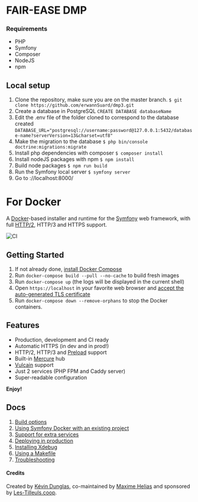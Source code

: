 # FAIR-EASE DMP
### Requirements 
- PHP
- Symfony
- Composer
- NodeJS
- npm
## Local setup
1. Clone the repository, make sure you are on the master branch. 
`$ git clone https://github.com/erwannSuard/dmp3.git`
2. Create a database in PostgreSQL
`CREATE DATABASE databaseName`
3. Edit the .env file of the folder cloned to correspond to the database created `DATABASE_URL="postgresql://username:password@127.0.0.1:5432/database-name?serverVersion=13&charset=utf8"` 
4. Make the migration to the database
`$ php bin/console doctrine:migrations:migrate`
5. Install php dependencies with composer
`$ composer install`
6. Install nodeJS packages with npm
`$ npm install`
7.  Build node packages
`$ npm run build`
8.  Run the Symfony local server
`$ symfony server`
9. Go to ://localhost:8000/

# For Docker 

A [Docker](https://www.docker.com/)-based installer and runtime for the [Symfony](https://symfony.com) web framework, with full [HTTP/2](https://symfony.com/doc/current/weblink.html), HTTP/3 and HTTPS support.

![CI](https://github.com/dunglas/symfony-docker/workflows/CI/badge.svg)

## Getting Started

1. If not already done, [install Docker Compose](https://docs.docker.com/compose/install/)
2. Run `docker-compose build --pull --no-cache` to build fresh images
3. Run `docker-compose up` (the logs will be displayed in the current shell)
4. Open `https://localhost` in your favorite web browser and [accept the auto-generated TLS certificate](https://stackoverflow.com/a/15076602/1352334)
5. Run `docker-compose down --remove-orphans` to stop the Docker containers.

## Features

* Production, development and CI ready
* Automatic HTTPS (in dev and in prod!)
* HTTP/2, HTTP/3 and [Preload](https://symfony.com/doc/current/web_link.html) support
* Built-in [Mercure](https://symfony.com/doc/current/mercure.html) hub
* [Vulcain](https://vulcain.rocks) support
* Just 2 services (PHP FPM and Caddy server)
* Super-readable configuration

**Enjoy!**

## Docs

1. [Build options](docs/build.md)
2. [Using Symfony Docker with an existing project](docs/existing-project.md)
3. [Support for extra services](docs/extra-services.md)
4. [Deploying in production](docs/production.md)
5. [Installing Xdebug](docs/xdebug.md)
6. [Using a Makefile](docs/makefile.md)
7. [Troubleshooting](docs/troubleshooting.md)

#### Credits

Created by [Kévin Dunglas](https://dunglas.fr), co-maintained by [Maxime Helias](https://twitter.com/maxhelias) and sponsored by [Les-Tilleuls.coop](https://les-tilleuls.coop).

